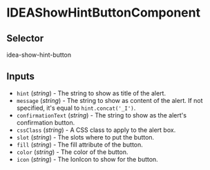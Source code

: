 # IDEAShowHintButtonComponent

## Selector

idea-show-hint-button

## Inputs

- `hint` (*string*) - The string to show as title of the alert.
- `message` (*string*) - The string to show as content of the alert.
If not specified, it's equal to `hint.concat('_I')`.
- `confirmationText` (*string*) - The string to show as the alert's confirmation button.
- `cssClass` (*string*) - A CSS class to apply to the alert box.
- `slot` (*string*) - The slots where to put the button.
- `fill` (*string*) - The fill attribute of the button.
- `color` (*string*) - The color of the button.
- `icon` (*string*) - The IonIcon to show for the button.

